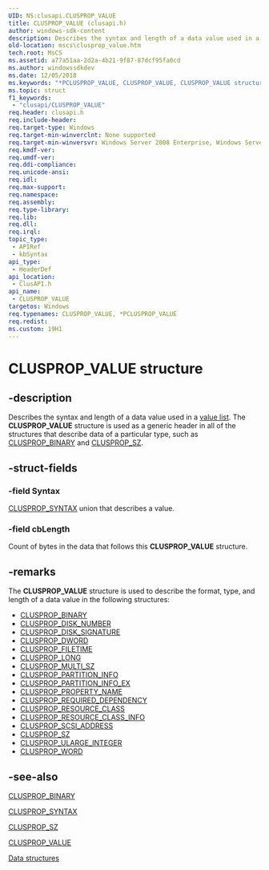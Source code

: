 ```yaml
---
UID: NS:clusapi.CLUSPROP_VALUE
title: CLUSPROP_VALUE (clusapi.h)
author: windows-sdk-content
description: Describes the syntax and length of a data value used in a value list. The CLUSPROP_VALUE structure is used as a generic header in all of the structures that describe data of a particular type, such as CLUSPROP_BINARY and CLUSPROP_SZ.
old-location: mscs\clusprop_value.htm
tech.root: MsCS
ms.assetid: a77a51aa-2d2a-4b21-9f87-87dcf95fa0cd
ms.author: windowssdkdev
ms.date: 12/05/2018
ms.keywords: "*PCLUSPROP_VALUE, CLUSPROP_VALUE, CLUSPROP_VALUE structure [Failover Cluster], PCLUSPROP_VALUE, PCLUSPROP_VALUE structure pointer [Failover Cluster], _wolf_clusprop_value, clusapi/CLUSPROP_VALUE, clusapi/PCLUSPROP_VALUE, mscs.clusprop_value"
ms.topic: struct
f1_keywords: 
 - "clusapi/CLUSPROP_VALUE"
req.header: clusapi.h
req.include-header: 
req.target-type: Windows
req.target-min-winverclnt: None supported
req.target-min-winversvr: Windows Server 2008 Enterprise, Windows Server 2008 Datacenter
req.kmdf-ver: 
req.umdf-ver: 
req.ddi-compliance: 
req.unicode-ansi: 
req.idl: 
req.max-support: 
req.namespace: 
req.assembly: 
req.type-library: 
req.lib: 
req.dll: 
req.irql: 
topic_type:
 - APIRef
 - kbSyntax
api_type:
 - HeaderDef
api_location:
 - ClusAPI.h
api_name:
 - CLUSPROP_VALUE
targetos: Windows
req.typenames: CLUSPROP_VALUE, *PCLUSPROP_VALUE
req.redist: 
ms.custom: 19H1
---
```


# CLUSPROP_VALUE structure


## -description


Describes the syntax and 
    length of a data value used in a <a href="https://docs.microsoft.com/previous-versions/windows/desktop/mscs/value-lists">value list</a>. The 
    <b>CLUSPROP_VALUE</b> structure is used as a generic header in 
    all of the structures that describe data of a particular type, such as 
    <a href="https://docs.microsoft.com/previous-versions/windows/desktop/api/clusapi/ns-clusapi-clusprop_binary">CLUSPROP_BINARY</a> and 
    <a href="https://docs.microsoft.com/previous-versions/windows/desktop/legacy/aa368390(v=vs.85)">CLUSPROP_SZ</a>.


## -struct-fields




### -field Syntax


<a href="https://docs.microsoft.com/previous-versions/windows/desktop/api/clusapi/ns-clusapi-clusprop_syntax">CLUSPROP_SYNTAX</a> union that describes a 
      value.


### -field cbLength

Count of bytes in the data that follows this 
      <b>CLUSPROP_VALUE</b> structure.


## -remarks



The <b>CLUSPROP_VALUE</b> structure is used to describe the 
     format, type, and length of a data value in the following structures:

<ul>
<li>
<a href="https://docs.microsoft.com/previous-versions/windows/desktop/api/clusapi/ns-clusapi-clusprop_binary">CLUSPROP_BINARY</a>
</li>
<li>
<a href="https://docs.microsoft.com/previous-versions/windows/desktop/api/clusapi/ns-clusapi-clusprop_dword">CLUSPROP_DISK_NUMBER</a>
</li>
<li>
<a href="https://docs.microsoft.com/previous-versions/windows/desktop/legacy/aa368374(v=vs.85)">CLUSPROP_DISK_SIGNATURE</a>
</li>
<li>
<a href="https://docs.microsoft.com/previous-versions/windows/desktop/legacy/aa368375(v=vs.85)">CLUSPROP_DWORD</a>
</li>
<li>
<a href="https://docs.microsoft.com/previous-versions/windows/desktop/api/clusapi/ns-clusapi-clusprop_filetime">CLUSPROP_FILETIME</a>
</li>
<li>
<a href="https://docs.microsoft.com/previous-versions/windows/desktop/api/clusapi/ns-clusapi-clusprop_long">CLUSPROP_LONG</a>
</li>
<li>
<a href="https://docs.microsoft.com/previous-versions/windows/desktop/api/clusapi/ns-clusapi-clusprop_sz">CLUSPROP_MULTI_SZ</a>
</li>
<li>
<a href="https://docs.microsoft.com/previous-versions/windows/desktop/api/clusapi/ns-clusapi-clusprop_partition_info">CLUSPROP_PARTITION_INFO</a>
</li>
<li>
<a href="https://docs.microsoft.com/previous-versions/windows/desktop/api/clusapi/ns-clusapi-clusprop_partition_info_ex">CLUSPROP_PARTITION_INFO_EX</a>
</li>
<li>
<a href="https://docs.microsoft.com/previous-versions/windows/desktop/legacy/aa368382(v=vs.85)">CLUSPROP_PROPERTY_NAME</a>
</li>
<li>
<a href="https://docs.microsoft.com/previous-versions/windows/desktop/api/clusapi/ns-clusapi-clusprop_required_dependency">CLUSPROP_REQUIRED_DEPENDENCY</a>
</li>
<li>
<a href="https://docs.microsoft.com/previous-versions/windows/desktop/api/clusapi/ns-clusapi-clusprop_resource_class">CLUSPROP_RESOURCE_CLASS</a>
</li>
<li>
<a href="https://docs.microsoft.com/previous-versions/windows/desktop/api/clusapi/ns-clusapi-clusprop_resource_class_info">CLUSPROP_RESOURCE_CLASS_INFO</a>
</li>
<li>
<a href="https://docs.microsoft.com/previous-versions/windows/desktop/api/clusapi/ns-clusapi-clusprop_scsi_address">CLUSPROP_SCSI_ADDRESS</a>
</li>
<li>
<a href="https://docs.microsoft.com/previous-versions/windows/desktop/legacy/aa368390(v=vs.85)">CLUSPROP_SZ</a>
</li>
<li>
<a href="https://docs.microsoft.com/previous-versions/windows/desktop/api/clusapi/ns-clusapi-clusprop_ularge_integer">CLUSPROP_ULARGE_INTEGER</a>
</li>
<li>
<a href="https://docs.microsoft.com/previous-versions/windows/desktop/api/clusapi/ns-clusapi-clusprop_word">CLUSPROP_WORD</a>
</li>
</ul>



## -see-also




<a href="https://docs.microsoft.com/previous-versions/windows/desktop/api/clusapi/ns-clusapi-clusprop_binary">CLUSPROP_BINARY</a>



<a href="https://docs.microsoft.com/previous-versions/windows/desktop/api/clusapi/ns-clusapi-clusprop_syntax">CLUSPROP_SYNTAX</a>



<a href="https://docs.microsoft.com/previous-versions/windows/desktop/legacy/aa368390(v=vs.85)">CLUSPROP_SZ</a>



<a href="https://docs.microsoft.com/previous-versions/windows/desktop/api/clusapi/ns-clusapi-clusprop_value">CLUSPROP_VALUE</a>



<a href="https://docs.microsoft.com/previous-versions/windows/desktop/mscs/data-structures">Data structures</a>
 

 

